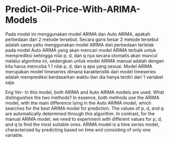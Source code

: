 # Predict-Oil-Price-With-ARIMA-Models
Pada model ini menggunakan model ARIMA dan Auto ARIMA, apakah perbedaan dari 2 metode tersebut. Secara garis besar 2 metode tersebut adalah sama yaitu menggunakan model ARIMA dan perbedaan terletak pada model Auto ARIMA yang akan mencari model ARIMA terbaik untuk memprediksi sehingga nilai p, d, dan q nya secara otomatis akan muncul melalui algoritma ini, sedangkan untuk model ARIMA manual adalah dengan kita harus mencoba 1 1 nilai p, d, dan q apa yang sesuai. Model ARIMA merupakan model timeseries dimana karakteristik dari model timeseries adalah memprediksi berdasarkan waktu dan dia hanya terdiri dari 1 variabel saja.

Eng Ver- 
In this model, both ARIMA and Auto ARIMA models are used. What distinguishes the two methods? In essence, both methods use the ARIMA model, with the main difference lying in the Auto ARIMA model, which searches for the best ARIMA model for prediction. The values of p, d, and q are automatically determined through this algorithm. In contrast, for the manual ARIMA model, we need to experiment with different values for p, d, and q to find the most suitable ones. ARIMA model is a time series model, characterized by predicting based on time and consisting of only one variable.
